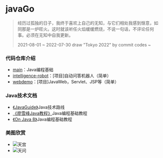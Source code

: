 # javaGo
> 经历过孤独的日子，我终于喜欢上自己的无知，与它们相处我感到惬意，如同那是一炉旺火。这时就该听任火焰缓缓燃烧，不说一句话，不评论任何事。必须在无知中自我更新。
>
> 2021-08-01 ~ 2022-07-30 draw "Tokyo 2022" by commit codes ~

### 代码仓库介绍
* [main](https://github.com/sophoraFlower/javaGo/tree/main/src)：Java编程基础
* [intelligence-robot](https://github.com/sophoraFlower/javaGo/tree/main/intelligence-robot)：[项目]自动问答机器人（简单）
* [webdemo](https://github.com/sophoraFlower/javaGo/tree/main/webdemo)：[项目]JavaWeb，Servlet、JSP等（简单）

### Java技术文档
* [《JavaGuide》](https://github.com/Snailclimb/JavaGuide#%E5%9F%BA%E7%A1%80)Java技术路线
* [《廖雪峰Java教程》](https://www.liaoxuefeng.com/wiki/1252599548343744)Java编程基础教程
* [《On Java 8》](https://gitee.com/go_dream/OnJava8/tree/master/docs/book)Java编程基础教程

### 美图欣赏
* ![天宫](https://github.com/sophoraFlower/javaGo/blob/main/sources/%E5%A4%A9%E5%AE%AB.png)
* ![天问](https://github.com/sophoraFlower/javaGo/blob/main/sources/%E5%A4%A9%E9%97%AE.png)